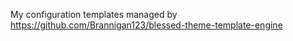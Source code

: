 My configuration templates managed by https://github.com/Brannigan123/blessed-theme-template-engine
